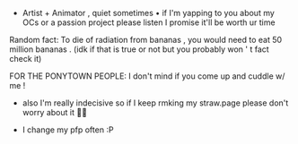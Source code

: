 - Artist + Animator , quiet sometimes • if I'm yapping to you about my OCs or a passion project please listen I promise it'll be worth ur time

Random fact: To die of radiation from bananas , you would need to eat 50 million bananas . (idk if that is true or not but you probably won ' t fact check it)

FOR THE PONYTOWN PEOPLE: I don't mind if you come up and cuddle w/ me !

- also I'm really indecisive so if I keep rmking my straw.page please don't worry about it 🥀🙏

- I change my pfp often :P

<!---
Anova-Anet/Anova-Anet is a ✨ special ✨ repository because its `README.md` (this file) appears on your GitHub profile.
You can click the Preview link to take a look at your changes.
--->
